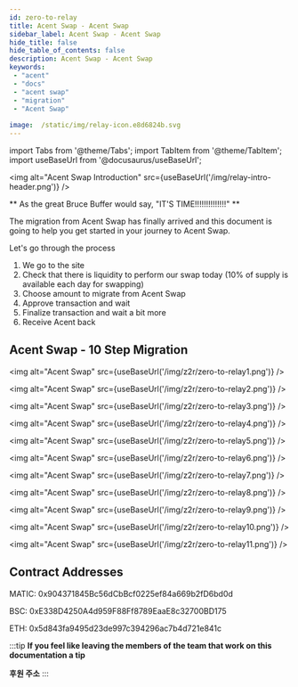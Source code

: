 ```yaml
---
id: zero-to-relay 
title: Acent Swap - Acent Swap
sidebar_label: Acent Swap - Acent Swap 
hide_title: false
hide_table_of_contents: false
description: Acent Swap - Acent Swap
keywords: 
 - "acent"
 - "docs"
 - "acent swap"
 - "migration"
 - "Acent Swap"
 
image:  /static/img/relay-icon.e8d6824b.svg
---
```

import Tabs from '@theme/Tabs';
import TabItem from '@theme/TabItem';
import useBaseUrl from '@docusaurus/useBaseUrl';

<img alt="Acent Swap Introduction" src={useBaseUrl('/img/relay-intro-header.png')} />

** As the great Bruce Buffer would say, "IT'S TIME!!!!!!!!!!!!!!" **

The migration from Acent Swap has finally arrived and this document is going to help you get started in your journey to Acent Swap. 

Let's go through the process

1. We go to the site
1. Check that there is liquidity to perform our swap today (10% of supply is available each day for swapping)
1. Choose amount to migrate from Acent Swap
1. Approve transaction and wait
1. Finalize transaction and wait a bit more
1. Receive Acent back

## Acent Swap - 10 Step Migration

<img alt="Acent Swap" src={useBaseUrl('/img/z2r/zero-to-relay1.png')} />

<img alt="Acent Swap" src={useBaseUrl('/img/z2r/zero-to-relay2.png')} />

<img alt="Acent Swap" src={useBaseUrl('/img/z2r/zero-to-relay3.png')} />

<img alt="Acent Swap" src={useBaseUrl('/img/z2r/zero-to-relay4.png')} />

<img alt="Acent Swap" src={useBaseUrl('/img/z2r/zero-to-relay5.png')} />

<img alt="Acent Swap" src={useBaseUrl('/img/z2r/zero-to-relay6.png')} />

<img alt="Acent Swap" src={useBaseUrl('/img/z2r/zero-to-relay7.png')} />

<img alt="Acent Swap" src={useBaseUrl('/img/z2r/zero-to-relay8.png')} />

<img alt="Acent Swap" src={useBaseUrl('/img/z2r/zero-to-relay9.png')} />

<img alt="Acent Swap" src={useBaseUrl('/img/z2r/zero-to-relay10.png')} />

<img alt="Acent Swap" src={useBaseUrl('/img/z2r/zero-to-relay11.png')} />

## Contract Addresses

MATIC: 0x904371845Bc56dCbBcf0225ef84a669b2fD6bd0d   

BSC: 0xE338D4250A4d959F88Ff8789EaaE8c32700BD175  

ETH: 0x5d843fa9495d23de997c394296ac7b4d721e841c

:::tip
**If you feel like leaving the members of the team that work on this documentation a tip**

**후원 주소**
:::